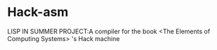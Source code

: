 Hack-asm
========

LISP IN SUMMER PROJECT:A compiler for the book &lt;The Elements of Computing Systems> 's Hack machine
